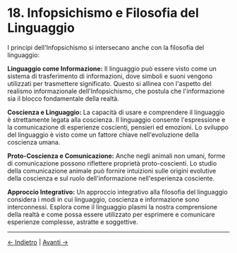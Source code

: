 # 18. Infopsichismo e Filosofia del Linguaggio

I principi dell'Infopsichismo si intersecano anche con la filosofia del linguaggio:

**Linguaggio come Informazione:**
Il linguaggio può essere visto come un sistema di trasferimento di informazioni, dove simboli e suoni vengono utilizzati per trasmettere significato. Questo si allinea con l'aspetto del realismo informazionale dell'Infopsichismo, che postula che l'informazione sia il blocco fondamentale della realtà.

**Coscienza e Linguaggio:**
La capacità di usare e comprendere il linguaggio è strettamente legata alla coscienza. Il linguaggio consente l'espressione e la comunicazione di esperienze coscienti, pensieri ed emozioni. Lo sviluppo del linguaggio è visto come un fattore chiave nell'evoluzione della coscienza umana.

**Proto-Coscienza e Comunicazione:**
Anche negli animali non umani, forme di comunicazione possono riflettere proprietà proto-coscienti. Lo studio della comunicazione animale può fornire intuizioni sulle origini evolutive della coscienza e sul ruolo dell'informazione nell'esperienza cosciente.

**Approccio Integrativo:**
Un approccio integrativo alla filosofia del linguaggio considera i modi in cui linguaggio, coscienza e informazione sono interconnessi. Esplora come il linguaggio plasmi la nostra comprensione della realtà e come possa essere utilizzato per esprimere e comunicare esperienze complesse, astratte e soggettive.

---
<div class="navigation-links">
<a href="17_Infopsichismo_e_i_Limiti_della_Computazione_e_Simulazione.md" class="nav-link prev-link">← Indietro</a> | <a href="19_Riflessioni_Estese_sul_Significato.md" class="nav-link next-link">Avanti →</a>
</div>
